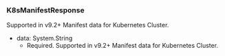 ### K8sManifestResponse
Supported in v9.2+
Manifest data for Kubernetes Cluster.

- data: System.String
  - Required. Supported in v9.2+
Manifest data for Kubernetes Cluster.
